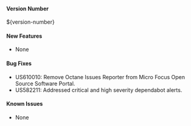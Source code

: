 #### Version Number
${version-number}

#### New Features
- None

#### Bug Fixes
- US610010: Remove Octane Issues Reporter from Micro Focus Open Source Software Portal.
- US582211: Addressed critical and high severity dependabot alerts.

#### Known Issues
- None
